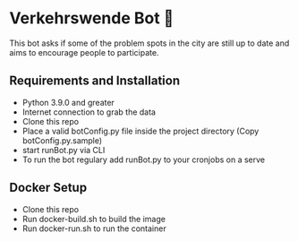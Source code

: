 
# Verkehrswende Bot 🤖
This bot asks if some of the problem spots in the city are still up to date and aims to encourage people to participate.

## Requirements and Installation
* Python 3.9.0 and greater
* Internet connection to grab the data
* Clone this repo
* Place a valid botConfig.py file inside the project directory (Copy botConfig.py.sample)
* start runBot.py via CLI
* To run the bot regulary add runBot.py to your cronjobs on a serve

## Docker Setup
* Clone this repo
* Run docker-build.sh to build the image
* Run docker-run.sh to run the container
